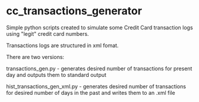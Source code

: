 # cc_transactions_generator


Simple python scripts created to simulate some Credit Card transaction logs using "legit" credit card numbers.

Transactions logs are structured in xml fomat.

There are two versions:

transactions_gen.py - generates desired number of transactions for present day and outputs them to standard output


hist_transactions_gen_xml.py - generates desired number of transactions for desired number of days in the past and writes them to an .xml file

